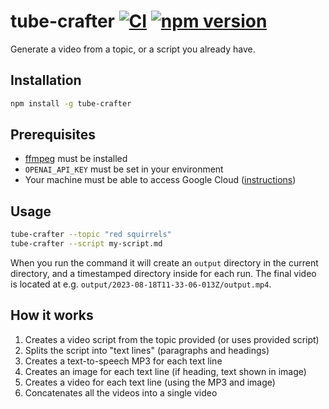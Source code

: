 # tube-crafter [![CI](https://github.com/AlecRust/tube-crafter/actions/workflows/ci.yml/badge.svg)](https://github.com/AlecRust/tube-crafter/actions/workflows/ci.yml) [![npm version](https://img.shields.io/npm/v/tube-crafter.svg)](https://www.npmjs.com/package/tube-crafter)

Generate a video from a topic, or a script you already have.

## Installation

```sh
npm install -g tube-crafter
```

## Prerequisites

- [ffmpeg](https://ffmpeg.org/) must be installed
- `OPENAI_API_KEY` must be set in your environment
- Your machine must be able to access Google Cloud ([instructions](https://github.com/googleapis/google-cloud-node/tree/main/packages/google-cloud-texttospeech#quickstart))

## Usage

```sh
tube-crafter --topic "red squirrels"
tube-crafter --script my-script.md
```

When you run the command it will create an `output` directory in the current directory, and a timestamped directory inside for each run. The final video is located at e.g. `output/2023-08-18T11-33-06-013Z/output.mp4`.

## How it works

1. Creates a video script from the topic provided (or uses provided script)
2. Splits the script into "text lines" (paragraphs and headings)
3. Creates a text-to-speech MP3 for each text line
4. Creates an image for each text line (if heading, text shown in image)
5. Creates a video for each text line (using the MP3 and image)
6. Concatenates all the videos into a single video
